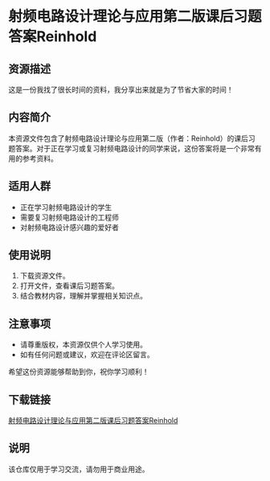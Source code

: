 # 射频电路设计理论与应用第二版课后习题答案Reinhold

## 资源描述

这是一份我找了很长时间的资料，我分享出来就是为了节省大家的时间！

## 内容简介

本资源文件包含了射频电路设计理论与应用第二版（作者：Reinhold）的课后习题答案。对于正在学习或复习射频电路设计的同学来说，这份答案将是一个非常有用的参考资料。

## 适用人群

- 正在学习射频电路设计的学生
- 需要复习射频电路设计的工程师
- 对射频电路设计感兴趣的爱好者

## 使用说明

1. 下载资源文件。
2. 打开文件，查看课后习题答案。
3. 结合教材内容，理解并掌握相关知识点。

## 注意事项

- 请尊重版权，本资源仅供个人学习使用。
- 如有任何问题或建议，欢迎在评论区留言。

希望这份资源能够帮助到你，祝你学习顺利！

## 下载链接
[射频电路设计理论与应用第二版课后习题答案Reinhold](https://pan.quark.cn/s/14ddfa3ae3f5)

## 说明

该仓库仅用于学习交流，请勿用于商业用途。
